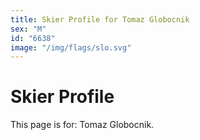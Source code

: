 ```yaml
---
title: Skier Profile for Tomaz Globocnik
sex: "M"
id: "6638"
image: "/img/flags/slo.svg" 
---
```


# Skier Profile

This page is for: Tomaz Globocnik.
    